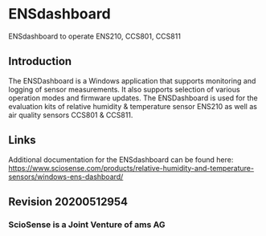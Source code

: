 # ENSdashboard
ENSdashboard to operate ENS210, CCS801, CCS811

## Introduction
The ENSDashboard is a Windows application that supports monitoring and logging of sensor measurements. It also supports selection of various operation modes and firmware updates. The ENSDashboard is used for the evaluation kits of relative humidity & temperature sensor ENS210 as well as air quality sensors CCS801 & CCS811. 

## Links
Additional documentation for the ENSdashboard can be found here:
https://www.sciosense.com/products/relative-humidity-and-temperature-sensors/windows-ens-dashboard/

## Revision 20200512954

### ScioSense is a Joint Venture of ams AG
